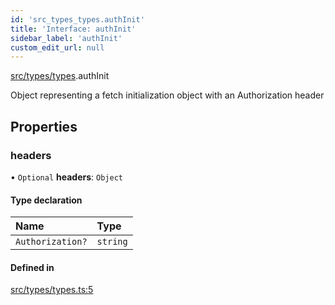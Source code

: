 ```yaml
---
id: 'src_types_types.authInit'
title: 'Interface: authInit'
sidebar_label: 'authInit'
custom_edit_url: null
---
```


[src/types/types](../modules/src_types_types.md).authInit

Object representing a fetch initialization object with an Authorization header

## Properties

### headers

• `Optional` **headers**: `Object`

#### Type declaration

| Name             | Type     |
| :--------------- | :------- |
| `Authorization?` | `string` |

#### Defined in

[src/types/types.ts:5](https://github.com/pantheon-systems/decoupled-kit-js/blob/fe58c2b6/packages/drupal-kit/src/types/types.ts#L5)
